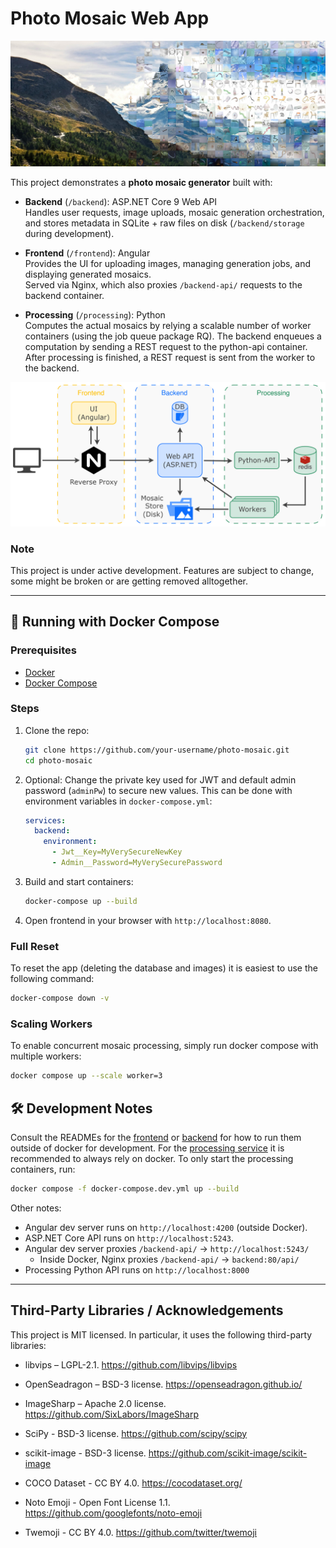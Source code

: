 # Photo Mosaic Web App

![Photo Mosaic](/docs/images/mountain-mosaic.jpg)

This project demonstrates a **photo mosaic generator** built with:

- **Backend** (`/backend`): ASP.NET Core 9 Web API  
  Handles user requests, image uploads, mosaic generation orchestration, and stores metadata in SQLite + raw files on disk (`/backend/storage` during development).  

- **Frontend** (`/frontend`): Angular  
  Provides the UI for uploading images, managing generation jobs, and displaying generated mosaics.  
  Served via Nginx, which also proxies `/backend-api/` requests to the backend container.

- **Processing** (`/processing`): Python  
  Computes the actual mosaics by relying a scalable number of worker containers (using the job queue package RQ).
  The backend enqueues a computation by sending a REST request to the python-api container.
  After processing is finished, a REST request is sent from the worker to the backend.  


![Architecture](/docs/images/photo-mosaic-app-architecture.png)

### Note
This project is under active development. Features are subject to change, some might be broken or are getting removed alltogether.

---

## 🚀 Running with Docker Compose

### Prerequisites
- [Docker](https://docs.docker.com/get-docker/)  
- [Docker Compose](https://docs.docker.com/compose/)  

### Steps
1. Clone the repo:
   ```bash
   git clone https://github.com/your-username/photo-mosaic.git
   cd photo-mosaic
   ```
2. Optional: 
      Change the private key used for JWT and default admin password (`adminPw`) to secure new values. This can be done with environment variables in `docker-compose.yml`:
    ```yml
    services:
      backend:
        environment:
          - Jwt__Key=MyVerySecureNewKey
          - Admin__Password=MyVerySecurePassword
    ```
3. Build and start containers:
    ```bash
    docker-compose up --build
    ```
4. Open frontend in your browser with `http://localhost:8080`.

### Full Reset
To reset the app (deleting the database and images) it is easiest to use the following command:
```bash
docker-compose down -v
```

### Scaling Workers
To enable concurrent mosaic processing, simply run docker compose with multiple workers:
```bash
docker compose up --scale worker=3
```


## 🛠 Development Notes
Consult the READMEs for the [frontend](frontend/README.md) or [backend](backend/README.md) for how to run them outside of docker for development.
For the [processing service](processing/README.md) it is recommended to always rely on docker. To only start the processing containers, run:
```bash
docker compose -f docker-compose.dev.yml up --build
```

Other notes:
- Angular dev server runs on `http://localhost:4200` (outside Docker).
- ASP.NET Core API runs on `http://localhost:5243`.
- Angular dev server proxies `/backend-api/` → `http://localhost:5243/`
  - Inside Docker, Nginx proxies `/backend-api/` → `backend:80/api/`
- Processing Python API runs on `http://localhost:8000`

---

## Third-Party Libraries / Acknowledgements
This project is MIT licensed. In particular, it uses the following third-party libraries:
- libvips – LGPL-2.1. https://github.com/libvips/libvips

- OpenSeadragon – BSD-3 license. https://openseadragon.github.io/

- ImageSharp – Apache 2.0 license. https://github.com/SixLabors/ImageSharp

- SciPy - BSD-3 license. https://github.com/scipy/scipy

- scikit-image - BSD-3 license. https://github.com/scikit-image/scikit-image

- COCO Dataset - CC BY 4.0. https://cocodataset.org/

- Noto Emoji - Open Font License 1.1. https://github.com/googlefonts/noto-emoji

- Twemoji - CC BY 4.0. https://github.com/twitter/twemoji
